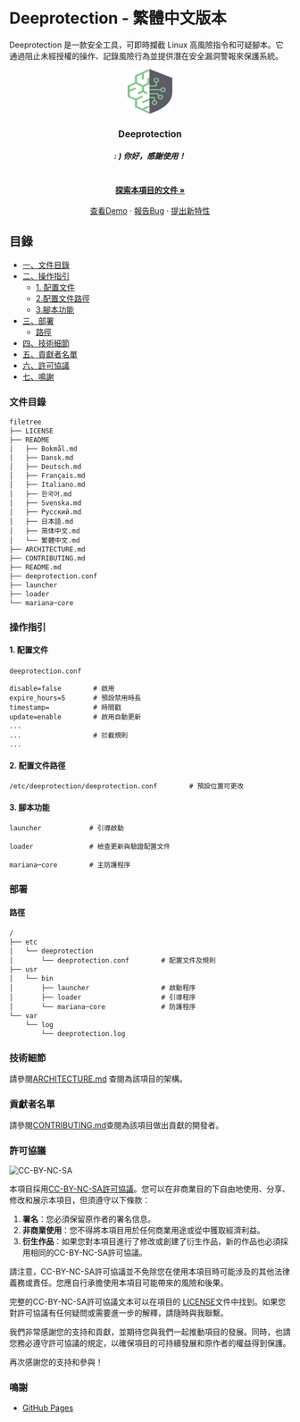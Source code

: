 # Deeprotection - 繁體中文版本

Deeprotection 是一款安全工具，可即時攔截 Linux 高風險指令和可疑腳本。它通過阻止未經授權的操作、記錄風險行為並提供潛在安全漏洞警報來保護系統。

<p align="center">
  <a href="https://github.com/Geekstrange/Deeprotection">
    <img src="https://github.com/Geekstrange/Deeprotection/blob/main/images/logo.svg" alt="Logo" width="80" height="80">
  </a>
  <h3 align="center">Deeprotection</h3>
  <h5 align="center">: ) 你好，感謝使用！</h5>
  <p align="center">
    <br />
    <a href="https://github.com/Geekstrange/Deeprotection"><strong>探索本項目的文件 »</strong></a>
    <br />
    <br />
    <a href="https://github.com/Geekstrange/Deeprotection">查看Demo</a>
    ·
    <a href="https://github.com/Geekstrange/Deeprotection/issues">報告Bug</a>
    ·
    <a href="https://github.com/Geekstrange/Deeprotection/issues">提出新特性</a>
  </p>

## 目錄

- [一、文件目錄](#文件目錄)
- [二、操作指引](#操作指引)
  - [1. 配置文件](#1-配置文件)
  - [2.配置文件路徑](#2-配置文件路徑)
  - [3.腳本功能](#3-腳本功能)
- [三、部署](#部署)
  - [路徑](#路徑)
- [四、技術細節](#技術細節)
- [五、貢獻者名單](#貢獻者名單)
- [六、許可協議](#許可協議)  
- [七、鳴謝](#鳴謝)

### 文件目錄
```
filetree 
├── LICENSE
├── README
│   ├── Bokmål.md
│   ├── Dansk.md
│   ├── Deutsch.md
│   ├── Français.md
│   ├── Italiano.md
│   ├── 한국어.md
│   ├── Svenska.md
│   ├── Русский.md
│   ├── 日本語.md
│   ├── 简体中文.md
│   └── 繁體中文.md
├── ARCHITECTURE.md
├── CONTRIBUTING.md
├── README.md
├── deeprotection.conf
├── launcher
├── loader
└── mariana─core
```

### 操作指引

#### 1. 配置文件

`deeprotection.conf`

```
disable=false        # 啟用
expire_hours=5       # 預設禁用時長
timestamp=           # 時間戳
update=enable        # 啟用自動更新
...
...                  # 拦截規則
...
```

#### 2. 配置文件路徑

```
/etc/deeprotection/deeprotection.conf        # 預設位置可更改
```

#### 3. 腳本功能

```
launcher            # 引導啟動

loader              # 檢查更新與驗證配置文件

mariana─core        # 主防護程序
```

### 部署

#### 路徑

```
/
├── etc
│   └── deeprotection
│       └── deeprotection.conf        # 配置文件及規則
├── usr
│   └── bin 
│       ├── launcher                  # 啟動程序
│       ├── loader                    # 引導程序
│       └── mariana─core              # 防護程序
└── var
    └── log
        └── deeprotection.log
```

### 技術細節

請參閱[ARCHITECTURE.md](https://github.com/Geekstrange/Deeprotection/ARCHITECTURE.md) 查閱為該項目的架構。

### 貢獻者名單

請參閱[CONTRIBUTING.md](https://github.com/Geekstrange/Deeprotection/CONTRIBUTING.md)查閱為該項目做出貢獻的開發者。

### 許可協議

![CC-BY-NC-SA](https://mirrors.creativecommons.org/presskit/buttons/88x31/svg/by-nc-sa.svg)

本項目採用[CC-BY-NC-SA許可協議](https://creativecommons.org/licenses/by-nc-sa/4.0/)。您可以在非商業目的下自由地使用、分享、修改和展示本項目，但須遵守以下條款：

1. **署名**：您必須保留原作者的署名信息。
2. **非商業使用**：您不得將本項目用於任何商業用途或從中獲取經濟利益。
3. **衍生作品**：如果您對本項目進行了修改或創建了衍生作品，新的作品也必須採用相同的CC-BY-NC-SA許可協議。

請注意，CC-BY-NC-SA許可協議並不免除您在使用本項目時可能涉及的其他法律義務或責任。您應自行承擔使用本項目可能帶來的風險和後果。

完整的CC-BY-NC-SA許可協議文本可以在項目的 [LICENSE](https://github.com/Geekstrange/Deeprotection/LICENSE)文件中找到。如果您對許可協議有任何疑問或需要進一步的解釋，請隨時與我聯繫。

我們非常感謝您的支持和貢獻，並期待您與我們一起推動項目的發展。同時，也請您務必遵守許可協議的規定，以確保項目的可持續發展和原作者的權益得到保護。

再次感謝您的支持和參與！

### 鳴謝

- [GitHub Pages](https://pages.github.com)
